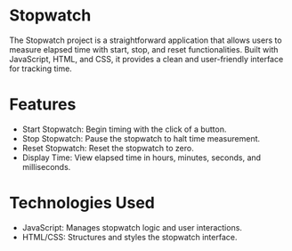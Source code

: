 # Stopwatch
The Stopwatch project is a straightforward application that allows users to measure elapsed time with start, stop, and reset functionalities. Built with JavaScript, HTML, and CSS, it provides a clean and user-friendly interface for tracking time.

# Features
-  Start Stopwatch: Begin timing with the click of a button.
-  Stop Stopwatch: Pause the stopwatch to halt time measurement.
-  Reset Stopwatch: Reset the stopwatch to zero.
-  Display Time: View elapsed time in hours, minutes, seconds, and milliseconds.

# Technologies Used
-  JavaScript: Manages stopwatch logic and user interactions.
-  HTML/CSS: Structures and styles the stopwatch interface.
